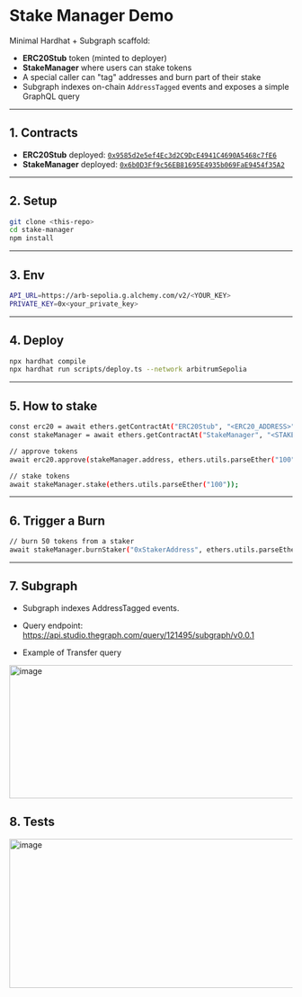 # Stake Manager Demo

Minimal Hardhat + Subgraph scaffold:

- **ERC20Stub** token (minted to deployer)
- **StakeManager** where users can stake tokens
- A special caller can "tag" addresses and burn part of their stake
- Subgraph indexes on-chain `AddressTagged` events and exposes a simple GraphQL query

---

## 1. Contracts

- **ERC20Stub** deployed: [`0x9585d2e5ef4Ec3d2C9DcE4941C4690A5468c7fE6`](https://sepolia.arbiscan.io/address/0x9585d2e5ef4Ec3d2C9DcE4941C4690A5468c7fE6)
- **StakeManager** deployed: [`0x6b0D3Ff9c56EB81695E4935b069FaE9454f35A2`](https://sepolia.arbiscan.io/address/0x6b0D3Ff9c56EB81695E4935b069FaE9454f35A2)

---

## 2. Setup

```bash
git clone <this-repo>
cd stake-manager
npm install
```

---

## 3. Env

```bash
API_URL=https://arb-sepolia.g.alchemy.com/v2/<YOUR_KEY>
PRIVATE_KEY=0x<your_private_key>
```

---

## 4. Deploy

```bash
npx hardhat compile
npx hardhat run scripts/deploy.ts --network arbitrumSepolia
```

---

## 5. How to stake

```bash
const erc20 = await ethers.getContractAt("ERC20Stub", "<ERC20_ADDRESS>");
const stakeManager = await ethers.getContractAt("StakeManager", "<STAKE_MANAGER_ADDRESS>");

// approve tokens
await erc20.approve(stakeManager.address, ethers.utils.parseEther("100"));

// stake tokens
await stakeManager.stake(ethers.utils.parseEther("100"));
```

---

## 6. Trigger a Burn

```bash
// burn 50 tokens from a staker
await stakeManager.burnStaker("0xStakerAddress", ethers.utils.parseEther("50"), "fraud-detection");
```

---

## 7. Subgraph

- Subgraph indexes AddressTagged events.

- Query endpoint: https://api.studio.thegraph.com/query/121495/subgraph/v0.0.1
- Example of Transfer query
<img width="750" height="237" alt="image" src="https://github.com/user-attachments/assets/af221bb9-19d8-40c1-98a7-32bd3864d17d" />


## 8. Tests
  <img width="708" height="265" alt="image" src="https://github.com/user-attachments/assets/8deeae6e-6c14-4391-9f55-fc21edef6aa4" />


